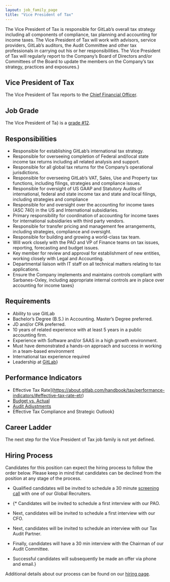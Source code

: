 ```yaml
---
layout: job_family_page
title: "Vice President of Tax"
---
```


The Vice President of Tax is responsible for GitLab’s overall tax strategy including all components of compliance, tax planning and accounting for income taxes.  The Vice President of Tax will work with advisors, service providers, GitLab’s auditors, the Audit Committee and other tax professionals in carrying out his or her responsibilities. The Vice President of Tax will regularly report to the Company’s Board of Directors and/or Committees of the Board to update the members on the Company’s tax strategy, practices and exposures.}

## Vice President of Tax

The Vice President of Tax reports to the [Chief Financial Officer](https://about.gitlab.com/job-families/finance/chief-financial-officer/).

## Job Grade

The Vice President of Ta} is a [grade #12](/handbook/total-rewards/compensation/compensation-calculator/#gitlab-job-grades).

## Responsibilities

* Responsible for establishing GitLab’s international tax strategy.
* Responsible for overseeing completion of Federal and/local state income tax returns including all related analysis and support.
* Responsible for all global tax returns for the Company’s operational jurisdictions.
* Responsible for overseeing GitLab’s VAT, Sales, Use and Property tax functions, including filings, strategies and compliance issues.
* Responsible for oversight of US GAAP and Statutory Audits of international, federal and state income tax and state and local filings, including strategies and compliance
* Responsible for and oversight over the accounting for income taxes (ASC 740) in the US and International subsidiaries.
* Primary responsibility for coordination of accounting for income taxes for international subsidiaries with third party vendors.
* Responsible for transfer pricing and management fee arrangements, including strategies, compliance and oversight.
* Responsible for building and growing a world-class tax team.
* Will work closely with the PAO and VP of Finance teams on tax issues, reporting, forecasting and budget issues.
* Key member for review and approval for establishment of new entities, working closely with Legal and Accounting.
* Departmental liaison with IT staff on all technical matters relating to tax applications.
* Ensure the Company implements and maintains controls compliant with Sarbanes-Oxley, including appropriate internal controls are in place over accounting for income taxes}

## Requirements

* Ability to use GitLab
* Bachelor’s Degree (B.S.) in Accounting. Master’s Degree preferred.
* JD and/or CPA preferred.
* 10 years of related experience with at least 5 years in a public accounting firm.
* Experience with Software and/or SAAS in a high growth environment.
* Must have demonstrated a hands-on approach and success in working in a team-based environment
* International tax experience required 
* Leadership at [GitLab](https://about.gitlab.com/company/team/structure/#director-group)}

## Performance Indicators

* Effective Tax Rate](https://about.gitlab.com/handbook/tax/performance-indicators/#effective-tax-rate-etr)
* [Budget vs. Actual](https://about.gitlab.com/handbook/tax/performance-indicators/#budget-vs-actual)
* [Audit Adjustments](https://about.gitlab.com/handbook/tax/performance-indicators/#audit-adjustments)
* Effective Tax Compliance and Strategic Outlook}

## Career Ladder

The next step for the Vice President of Tax job family is not yet defined.

## Hiring Process

Candidates for this position can expect the hiring process to follow the order below. Please keep in mind that candidates can be declined from the position at any stage of the process.
* Qualified candidates will be invited to schedule a 30 minute [screening call](/handbook/hiring/interviewing/#screening-call) with one of our Global Recruiters.

* {* Candidates will be invited to schedule a first interview with our PAO.
* Next, candidates will be invited to schedule a first interview with our CFO.
* Next, candidates will be invited to schedule an interview with our Tax Audit Partner.
* Finally, candidates will have a 30 min interview with the Chairman of our Audit Committee.
* Successful candidates will subsequently be made an offer via phone and email.}

Additional details about our process can be found on our [hiring page](/handbook/hiring/).
